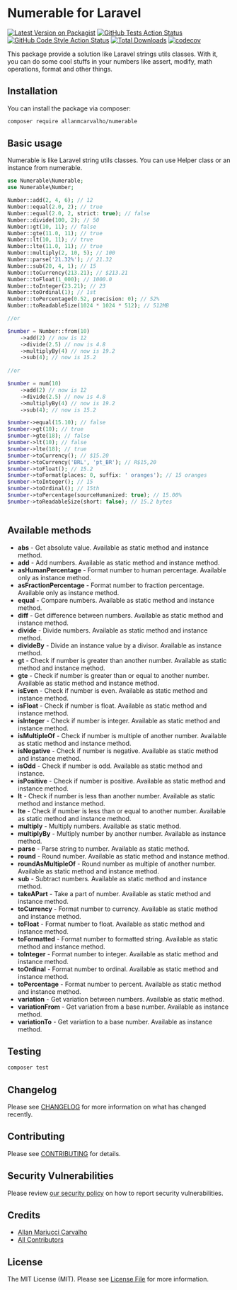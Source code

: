 # Numerable for Laravel

[![Latest Version on Packagist](https://img.shields.io/packagist/v/allanmcarvalho/numerable.svg?style=flat-square)](https://packagist.org/packages/allanmcarvalho/numerable)
[![GitHub Tests Action Status](https://img.shields.io/github/actions/workflow/status/allanmcarvalho/numerable/run-tests.yml?branch=main&label=tests&style=flat-square)](https://github.com/allanmcarvalho/numerable/actions?query=workflow%3Arun-tests+branch%3Amain)
[![GitHub Code Style Action Status](https://img.shields.io/github/actions/workflow/status/allanmcarvalho/numerable/fix-php-code-style-issues.yml?branch=main&label=code%20style&style=flat-square)](https://github.com/allanmcarvalho/numerable/actions?query=workflow%3A"Fix+PHP+code+style+issues"+branch%3Amain)
[![Total Downloads](https://img.shields.io/packagist/dt/allanmcarvalho/numerable.svg?style=flat-square)](https://packagist.org/packages/allanmcarvalho/numerable)
[![codecov](https://codecov.io/gh/allanmcarvalho/numerable/graph/badge.svg?token=Jz0e5EbT1d)](https://codecov.io/gh/allanmcarvalho/numerable)

This package provide a solution like Laravel strings utils classes. With it, you can do some cool stuffs in your numbers
like assert, modify, math operations, format and other things.

## Installation

You can install the package via composer:

```bash
composer require allanmcarvalho/numerable
```

## Basic usage
Numerable is like Laravel string utils classes. You can use Helper class or an instance from numerable.

```php
use Numerable\Numerable;
use Numerable\Number;

Number::add(2, 4, 6); // 12
Number::equal(2.0, 2); // true
Number::equal(2.0, 2, strict: true); // false
Number::divide(100, 2); // 50
Number::gt(10, 11); // false
Number::gte(11.0, 11); // true
Number::lt(10, 11); // true
Number::lte(11.0, 11); // true
Number::multiply(2, 10, 5); // 100
Number::parse('21.32%'); // 21.32
Number::sub(20, 4, 1); // 15
Number::toCurrency(213.21); // $213.21
Number::toFloat(1_000); // 1000.0
Number::toInteger(23.21); // 23
Number::toOrdinal(1); // 1st
Number::toPercentage(0.52, precision: 0); // 52%
Number::toReadableSize(1024 * 1024 * 512); // 512MB

//or 

$number = Number::from(10)
    ->add(2) // now is 12
    ->divide(2.5) // now is 4.8
    ->multiplyBy(4) // now is 19.2
    ->sub(4); // now is 15.2
    
//or

$number = num(10)
    ->add(2) // now is 12
    ->divide(2.5) // now is 4.8
    ->multiplyBy(4) // now is 19.2
    ->sub(4); // now is 15.2

$number->equal(15.10); // false
$number->gt(10); // true
$number->gte(18); // false
$number->lt(10); // false
$number->lte(18); // true
$number->toCurrency(); // $15.20
$number->toCurrency('BRL', 'pt_BR'); // R$15,20
$number->toFloat(); // 15.2
$number->toFormat(places: 0, suffix: ' oranges'); // 15 oranges
$number->toInteger(); // 15
$number->toOrdinal(); // 15th
$number->toPercentage(sourceHumanized: true); // 15.00%
$number->toReadableSize(short: false); // 15.2 bytes
    

```

## Available methods

- **abs** - Get absolute value. Available as static method and instance method.
- **add** - Add numbers. Available as static method and instance method.
- **asHumanPercentage** - Format number to human percentage. Available only as instance method.
- **asFractionPercentage** - Format number to fraction percentage. Available only as instance method.
- **equal** - Compare numbers. Available as static method and instance method.
- **diff** - Get difference between numbers. Available as static method and instance method.
- **divide** - Divide numbers. Available as static method and instance method.
- **divideBy** - Divide an instance value by a divisor. Available as instance method.
- **gt** - Check if number is greater than another number. Available as static method and instance method.
- **gte** - Check if number is greater than or equal to another number. Available as static method and instance method.
- **isEven** - Check if number is even. Available as static method and instance method.
- **isFloat** - Check if number is float. Available as static method and instance method.
- **isInteger** - Check if number is integer. Available as static method and instance method.
- **isMultipleOf** - Check if number is multiple of another number. Available as static method and instance method.
- **isNegative** - Check if number is negative. Available as static method and instance method.
- **isOdd** - Check if number is odd. Available as static method and instance.
- **isPositive** - Check if number is positive. Available as static method and instance method.
- **lt** - Check if number is less than another number. Available as static method and instance method.
- **lte** - Check if number is less than or equal to another number. Available as static method and instance method.
- **multiply** - Multiply numbers. Available as static method.
- **multiplyBy** - Multiply number by another number. Available as instance method.
- **parse** - Parse string to number. Available as static method.
- **round** - Round number. Available as static method and instance method.
- **roundAsMultipleOf** - Round number as multiple of another number. Available as static method and instance method.
- **sub** - Subtract numbers. Available as static method and instance method.
- **takeAPart** - Take a part of number. Available as static method and instance method.
- **toCurrency** - Format number to currency. Available as static method and instance method.
- **toFloat** - Format number to float. Available as static method and instance method.
- **toFormatted** - Format number to formatted string. Available as static method and instance method.
- **toInteger** - Format number to integer. Available as static method and instance method.
- **toOrdinal** - Format number to ordinal. Available as static method and instance method.
- **toPercentage** - Format number to percent. Available as static method and instance method.
- **variation** - Get variation between numbers. Available as static method.
- **variationFrom** - Get variation from a base number. Available as instance method.
- **variationTo** - Get variation to a base number. Available as instance method.

## Testing

```bash
composer test
```

## Changelog

Please see [CHANGELOG](CHANGELOG.md) for more information on what has changed recently.

## Contributing

Please see [CONTRIBUTING](CONTRIBUTING.md) for details.

## Security Vulnerabilities

Please review [our security policy](../../security/policy) on how to report security vulnerabilities.

## Credits

- [Allan Mariucci Carvalho](https://github.com/allanmcarvalho)
- [All Contributors](../../contributors)

## License

The MIT License (MIT). Please see [License File](LICENSE.md) for more information.
